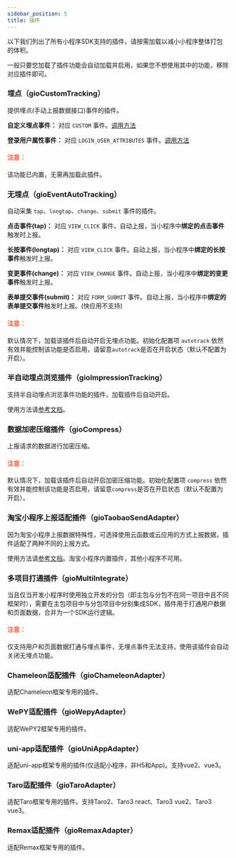 ```yaml
---
sidebar_position: 5
title: 插件
---
```


以下我们列出了所有小程序SDK支持的插件，请按需加载以减小小程序整体打包的体积。

一般只要您加载了插件功能会自动加载并启用，如果您不想使用其中的功能，移除对应插件即可。

### 埋点（gioCustomTracking）

提供埋点(手动上报数据接口)事件的插件。

**自定义埋点事件：** 对应 `CUSTOM` 事件。[调用方法](/docs/miniprogram/3.5/commonlyApi#4自定义埋点)

**登录用户属性事件：** 对应 `LOGIN_USER_ATTRIBUTES` 事件。[调用方法](/docs/miniprogram/3.5/commonlyApi#5登录用户属性事件)

#### <font color="#FC5F3A">注意：</font>

该功能已内置，无需再加载此插件。

### 无埋点（gioEventAutoTracking）

自动采集 `tap`、`longtap`、`change`、`submit` 事件的插件。

**点击事件(tap)：** 对应 `VIEW_CLICK` 事件。自动上报，当小程序中**绑定的点击事件**触发时上报。

**长按事件(longtap)：** 对应 `VIEW_CLICK` 事件。自动上报，当小程序中**绑定的长按事件**触发时上报。

**变更事件(change)：** 对应 `VIEW_CHANGE` 事件。自动上报，当小程序中**绑定的变更事件**触发时上报。

**表单提交事件(submit)：** 对应 `FORM_SUBMIT` 事件。自动上报，当小程序中**绑定的表单提交事件**触发时上报。(快应用不支持)

#### <font color="#FC5F3A">注意：</font>

默认情况下，加载该插件后自动开启无埋点功能。初始化配置项 `autotrack` 依然有效并能控制该功能是否启用，请留意`autotrack`是否在开启状态（默认不配置为开启）。

### 半自动埋点浏览插件（gioImpressionTracking）

支持半自动埋点浏览事件功能的插件，加载插件后自动开启。

使用方法请[参考文档](/docs/miniprogram/3.5/commonlyApi#半自动埋点浏览事件)。

### 数据加密压缩插件（gioCompress）

上报请求的数据进行加密压缩。

#### <font color="#FC5F3A">注意：</font>

默认情况下，加载该插件后自动开启加密压缩功能。初始化配置项 `compress` 依然有效并能控制该功能是否启用，请留意`compress`是否在开启状态（默认不配置为开启）。

### 淘宝小程序上报适配插件（gioTaobaoSendAdapter）

因为淘宝小程序上报数据特殊性，可选择使用云函数或云应用的方式上报数据，插件适配了两种不同的上报方式。

使用方法请[参考文档](/docs/miniprogram/3.5/initSettings#tbconfig)。淘宝小程序内置插件，其他小程序不可用。

### 多项目打通插件（gioMultiIntegrate）

当且仅当开发小程序时使用独立开发的分包（即主包与分包不在同一项目中且不同框架时），需要在主包项目中与分包项目中分别集成SDK，插件用于打通用户数据和页面数据，合并为一个SDK运行逻辑。

#### <font color="#FC5F3A">注意：</font>

仅支持用户和页面数据打通与埋点事件，无埋点事件无法支持，使用该插件会自动关闭无埋点功能。

### Chameleon适配插件（gioChameleonAdapter）

适配Chameleon框架专用的插件。

### WePY适配插件（gioWepyAdapter）

适配WePY2框架专用的插件。

### uni-app适配插件（gioUniAppAdapter）

适配uni-app框架专用的插件(仅适配小程序，非H5和App)。支持vue2、vue3。

### Taro适配插件（gioTaroAdapter）

适配Taro框架专用的插件。支持Taro2、Taro3 react、Taro3 vue2、Taro3 vue3。

### Remax适配插件（gioRemaxAdapter）

适配Remax框架专用的插件。
